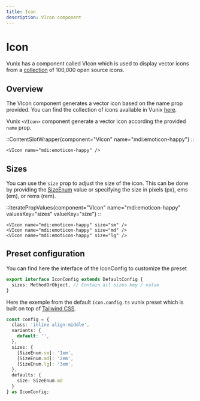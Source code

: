 ```yaml
---
title: Icon
description: VIcon component
---
```


# Icon

Vunix has a component called VIcon which is used to display vector icons from a [collection](https://iconify.design) of 100,000 open source icons.

## Overview

The VIcon component generates a vector icon based on the name prop provided. 
You can find the collection of icons available in Vunix [here](https://icones.js.org).

Vunix `<VIcon>` component generate a vector icon according the provided `name` prop.

::ContentSlotWrapper{component="VIcon" name="mdi:emoticon-happy"}
::

```vue
<VIcon name="mdi:emoticon-happy" />
```

## Sizes

You can use the `size` prop to adjust the size of the icon. This can be done by providing the [SizeEnum](https://github.com/gaetansenn/vunix/blob/main/packages/core/src/runtime/utils/config.ts#L48) value or specifying the size in pixels (px), ems (em), or rems (rem).

::IteratePropValues{component="VIcon" name="mdi:emoticon-happy" valuesKey="sizes" valueKey="size"}
::

```vue
<VIcon name="mdi:emoticon-happy" size="sm" />
<VIcon name="mdi:emoticon-happy" size="md" />
<VIcon name="mdi:emoticon-happy" size="lg" />

```

## Preset configuration

You can find here the interface of the IconConfig to customize the preset

```ts
export interface IconConfig extends DefaultConfig {
  sizes: MethodOrObject, // Contain all sizes key / value
}
```

Here the exemple from the default `Icon.config.ts` vunix preset which is built on top of [Tailwind CSS](https://tailwindcss.com/).

```ts
const config = {
  class: 'inline align-middle',
  variants: {
    default: '',
  },
  sizes: {
    [SizeEnum.sm]: '1em',
    [SizeEnum.md]: '2em',
    [SizeEnum.lg]: '3em',
  },
  defaults: {
    size: SizeEnum.md
  }
} as IconConfig;
```